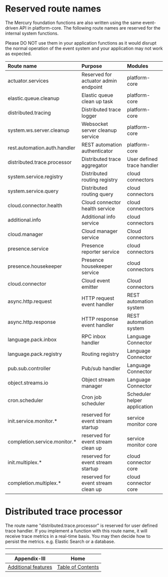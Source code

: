 # Reserved route names

The Mercury foundation functions are also written using the same event-driven API in platform-core. 
The following route names are reserved for the internal system functions.

Please DO NOT use them in your application functions as it would disrupt the normal operation of the
event system and your application may not work as expected.

| Route name                    | Purpose                                | Modules                      |
| :-----------------------------|:---------------------------------------|:-----------------------------|
| actuator.services             | Reserved for actuator admin endpoint   | platform-core                |
| elastic.queue.cleanup         | Elastic queue clean up task            | platform-core                |
| distributed.tracing           | Distributed trace logger               | platform-core                |
| system.ws.server.cleanup      | Websocket server cleanup service       | platform-core                |
| rest.automation.auth.handler  | REST automation authenticator          | platform-core                |
| distributed.trace.processor   | Distributed trace aggregator           | User defined trace handler   |
| system.service.registry       | Distributed routing registry           | cloud connectors             |
| system.service.query          | Distributed routing query              | cloud connectors             |
| cloud.connector.health        | Cloud connector health service         | cloud connectors             |
| additional.info               | Additional info service                | cloud connectors             |
| cloud.manager                 | Cloud manager service                  | Cloud connectors             |
| presence.service              | Presence reporter service              | cloud connectors             |
| presence.housekeeper          | Presence housekeeper service           | cloud connectors             |
| cloud.connector               | Cloud event emitter                    | Cloud connectors             |
| async.http.request            | HTTP request event handler             | REST automation system       |
| async.http.response           | HTTP response event handler            | REST automation system       |
| language.pack.inbox           | RPC inbox handler                      | Language Connector           |
| language.pack.registry        | Routing registry                       | Language Connector           |
| pub.sub.controller            | Pub/sub handler                        | Language Connector           |
| object.streams.io             | Object stream manager                  | Language Connector           |
| cron.scheduler                | Cron job scheduler                     | Scheduler helper application |
| init.service.monitor.*        | reserved for event stream startup      | service monitor core         |
| completion.service.monitor.*  | reserved for event stream clean up     | service monitor core         |
| init.multiplex.*              | reserved for event stream startup      | cloud connector core         |
| completion.multiplex.*        | reserved for event stream clean up     | cloud connector core         |

# Distributed trace processor

The route name "distributed.trace.processor" is reserved for user defined trace handler. 
If you implement a function with this route name, it will receive trace metrics in a real-time basis. 
You may then decide how to persist the metrics. e.g. Elastic Search or a database.

---

| Appendix-III                              | Home                                     |
| :----------------------------------------:|:----------------------------------------:|
| [Additional features](APPENDIX-III.md)    | [Table of Contents](TABLE-OF-CONTENTS.md)|
